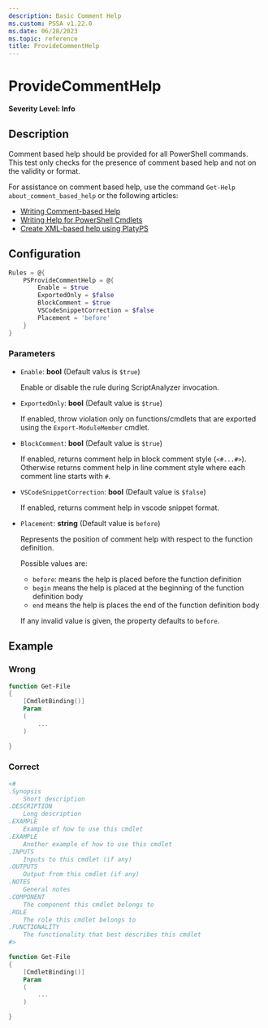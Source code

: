 ```yaml
---
description: Basic Comment Help
ms.custom: PSSA v1.22.0
ms.date: 06/28/2023
ms.topic: reference
title: ProvideCommentHelp
---
```

# ProvideCommentHelp

**Severity Level: Info**

## Description

Comment based help should be provided for all PowerShell commands. This test only checks for the
presence of comment based help and not on the validity or format.

For assistance on comment based help, use the command `Get-Help about_comment_based_help` or the
following articles:

- [Writing Comment-based Help][01]
- [Writing Help for PowerShell Cmdlets][02]
- [Create XML-based help using PlatyPS][03]

## Configuration

```powershell
Rules = @{
    PSProvideCommentHelp = @{
        Enable = $true
        ExportedOnly = $false
        BlockComment = $true
        VSCodeSnippetCorrection = $false
        Placement = 'before'
    }
}
```

### Parameters

- `Enable`: **bool** (Default valus is `$true`)

  Enable or disable the rule during ScriptAnalyzer invocation.

- `ExportedOnly`: **bool** (Default value is `$true`)

  If enabled, throw violation only on functions/cmdlets that are exported using the
  `Export-ModuleMember` cmdlet.

- `BlockComment`: **bool** (Default value is `$true`)

  If enabled, returns comment help in block comment style (`<#...#>`). Otherwise returns
  comment help in line comment style where each comment line starts with `#`.

- `VSCodeSnippetCorrection`: **bool** (Default value is `$false`)

  If enabled, returns comment help in vscode snippet format.

- `Placement`: **string** (Default value is `before`)

  Represents the position of comment help with respect to the function definition.

  Possible values are:

  - `before`: means the help is placed before the function definition
  - `begin` means the help is placed at the beginning of the function definition body
  - `end` means the help is places the end of the function definition body

  If any invalid value is given, the property defaults to `before`.

## Example

### Wrong

```powershell
function Get-File
{
    [CmdletBinding()]
    Param
    (
        ...
    )

}
```

### Correct

```powershell
<#
.Synopsis
    Short description
.DESCRIPTION
    Long description
.EXAMPLE
    Example of how to use this cmdlet
.EXAMPLE
    Another example of how to use this cmdlet
.INPUTS
    Inputs to this cmdlet (if any)
.OUTPUTS
    Output from this cmdlet (if any)
.NOTES
    General notes
.COMPONENT
    The component this cmdlet belongs to
.ROLE
    The role this cmdlet belongs to
.FUNCTIONALITY
    The functionality that best describes this cmdlet
#>

function Get-File
{
    [CmdletBinding()]
    Param
    (
        ...
    )

}
```
<!-- link references -->
[01]: https://learn.microsoft.com/powershell/scripting/developer/help/writing-comment-based-help-topics
[02]: https://learn.microsoft.com/powershell/scripting/developer/help/writing-help-for-windows-powershell-cmdlets
[03]: https://learn.microsoft.com/powershell/utility-modules/platyps/create-help-using-platyps
